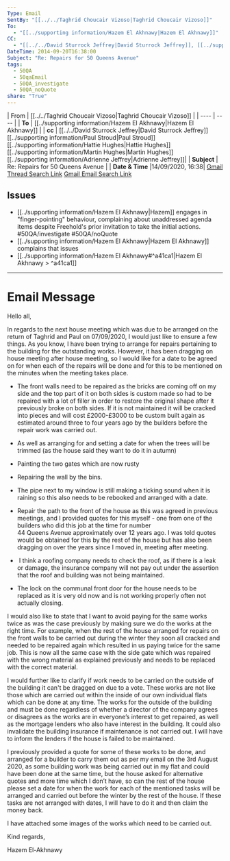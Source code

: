 ```yaml
---
Type: Email
SentBy: "[[../../Taghrid Choucair Vizoso|Taghrid Choucair Vizoso]]"
To:
  - "[[../supporting information/Hazem El Akhnawy|Hazem El Akhnawy]]"
CC:
  - "[[../../David Sturrock Jeffrey|David Sturrock Jeffrey]], [[../supporting information/Paul Stroud|Paul Stroud]], [[../supporting information/Hattie Hughes|Hattie Hughes]], [[../supporting information/Martin Hughes|Martin Hughes]], [[../supporting information/Adrienne Jeffrey|Adrienne Jeffrey]]"
DateTime: 2014-09-20T16:38:00
Subject: "Re: Repairs for 50 Queens Avenue"
tags:
  - 50QA
  - 50qaEmail
  - 50QA_investigate
  - 50QA_noQuote
share: "True"
---
```

| From | [[../../Taghrid Choucair Vizoso|Taghrid Choucair Vizoso]] |
| ---- | ---- |
| **To** | [[../supporting information/Hazem El Akhnawy|Hazem El Akhnawy]] |
| **cc** | [[../../David Sturrock Jeffrey|David Sturrock Jeffrey]]<br> [[../supporting information/Paul Stroud|Paul Stroud]]<br> [[../supporting information/Hattie Hughes|Hattie Hughes]]<br> [[../supporting information/Martin Hughes|Martin Hughes]]<br> [[../supporting information/Adrienne Jeffrey|Adrienne Jeffrey]]|
| **Subject** | Re: Repairs for 50 Queens Avenue |
| **Date & Time** |14/09/2020, 16:38|
[Gmail Thread Search Link](https://mail.google.com/mail/u/0/#search/subject%3A(Re%3A%20Repairs%20for%2050%20Queens%20Avenue)%20after%3A2020%2F08%2F13%20before%3A2020%2F10%2F14)
[Gmail Email Search Link](https://mail.google.com/mail/u/0/#search/subject%3A(Re%3A%20Repairs%20for%2050%20Queens%20Avenue)%20after%3A2020%2F08%2F13%20before%3A2020%2F10%2F14)


## Issues
- [[../supporting information/Hazem El Akhnawy|Hazem]]  engages in "finger-pointing" behaviour, complaining about unaddressed agenda items despite Freehold's prior invitation to take the initial actions. #50QA/investigate #50QA/noQuote   
- [[../supporting information/Hazem El Akhnawy|Hazem El Akhnawy]] complains that issues
- [[../supporting information/Hazem El Akhnawy#^a41ca1|Hazem El Akhnawy > ^a41ca1]]
---
# Email Message

 Hello all, 
 
 In regards to the next house meeting which was due to be arranged on the return of Taghrid and Paul on 07/09/2020, I would just like to ensure a few things. As you know, I have been trying to arrange for repairs pertaining to the building for the outstanding works. However, it has been dragging on house meeting after house meeting, so I would like for a date to be agreed on for when each of the repairs will be done and for this to be mentioned on the minutes when the meeting takes place. 

 - The front walls need to be repaired as the bricks are coming off on my side and the top part of it on both sides is custom made so had to be repaired with a lot of filler in order to restore the original shape after it previously broke on both sides. If it is not maintained it will be cracked into pieces and will cost £2000-£3000 to be custom built again as estimated around three to four years ago by the builders before the repair work was carried out. 
 
 - As well as arranging for and setting a date for when the trees will be trimmed (as the house said they want to do it in autumn) 
 
 - Painting the two gates which are now rusty   
  
 - Repairing the wall by the bins. 
 
 - The pipe next to my window is still making a ticking sound when it is raining so this also needs to be rebooked and arranged with a date. 
 
 - Repair the path to the front of the house as this was agreed in previous meetings, and I provided quotes for this myself - one from one of the builders who did this job at the time for number 44 Queens Avenue approximately over 12 years ago. I was told quotes would be obtained for this by the rest of the house but has also been dragging on over the years since I moved in, meeting after meeting. 
 
 -  I think a roofing company needs to check the roof, as if there is a leak or damage, the insurance company will not pay out under the assertion that the roof and building was not being maintained. 
 
 - The lock on the communal front door for the house needs to be replaced as it is very old now and is not working properly often not actually closing.
 
 I would also like to state that I want to avoid paying for the same works twice as was the case previously by making sure we do the works at the right time. For example, when the rest of the house arranged for repairs on the front walls to be carried out during the winter they soon all cracked and needed to be repaired again which resulted in us paying twice for the same job. This is now all the same case with the side gate which was repaired with the wrong material as explained previously and needs to be replaced with the correct material. 
 
 I would further like to clarify if work needs to be carried on the outside of the building it can't be dragged on due to a vote. These works are not like those which are carried out within the inside of our own individual flats which can be done at any time. The works for the outside of the building and must be done regardless of whether a director of the company agrees or disagrees as the works are in everyone’s interest to get repaired, as well as the mortgage lenders who also have interest in the building. It could also invalidate the building insurance if maintenance is not carried out. I will have to inform the lenders if the house is failed to be maintained. 
 
 I previously provided a quote for some of these works to be done, and arranged for a builder to carry them out as per my email on the 3rd August 2020, as some building work was being carried out in my flat and could have been done at the same time, but the house asked for alternative quotes and more time which I don’t have, so can the rest of the house please set a date for when the work for each of the mentioned tasks will be arranged and carried out before the winter by the rest of the house. If these tasks are not arranged with dates, I will have to do it and then claim the money back. 
 
   
 
 I have attached some images of the works which need to be carried out.
 
 Kind regards, 
 
   
 
 Hazem El-Akhnawy
 
